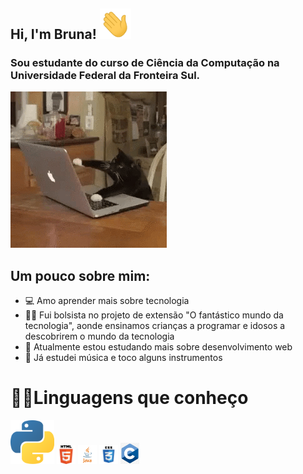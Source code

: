 ## Hi, I'm Bruna! <img src="https://raw.githubusercontent.com/Brunadisner/Brunadisner/master/wave.gif" width="50px">
### Sou estudante do curso de Ciência da Computação na Universidade Federal da Fronteira Sul.



<img src="https://raw.githubusercontent.com/Brunadisner/Brunadisner/master/c6f13b01a53d7152d7f235838efe5a09.gif" width="250px">

<!--
**Brunadisner/Brunadisner** is a ✨ _special_ ✨ repository because its `README.md` (this file) appears on your GitHub profile.
-->

## Um pouco sobre mim:

- 💻 Amo aprender mais sobre tecnologia
- 👩‍🏫 Fui bolsista no projeto de extensão "O fantástico mundo da tecnologia", aonde ensinamos crianças a programar e idosos a descobrirem o mundo da tecnologia
- 🔎 Atualmente estou estudando mais sobre desenvolvimento web
- 🎵 Já estudei música e toco alguns instrumentos


# 👩‍💻Linguagens que conheço
<img src="https://github.com/Brunadisner/Brunadisner/blob/master/python.png" width="70px">
<img src="https://raw.githubusercontent.com/Brunadisner/Brunadisner/master/html.png" width="30px">
<img src="https://raw.githubusercontent.com/Brunadisner/Brunadisner/master/java.png" width="30px">
<img src="https://raw.githubusercontent.com/Brunadisner/Brunadisner/master/css.png" width="30px">
<img src="https://raw.githubusercontent.com/Brunadisner/Brunadisner/master/c.png" width="30px">
